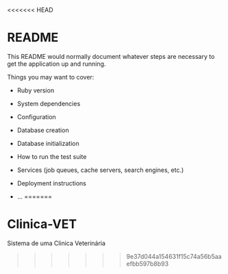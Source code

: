 <<<<<<< HEAD
# README

This README would normally document whatever steps are necessary to get the
application up and running.

Things you may want to cover:

* Ruby version

* System dependencies

* Configuration

* Database creation

* Database initialization

* How to run the test suite

* Services (job queues, cache servers, search engines, etc.)

* Deployment instructions

* ...
=======
# Clinica-VET
Sistema de uma Clinica Veterinária 
>>>>>>> 9e37d044a154631f15c74a56b5aaefbb597b8b93
